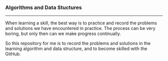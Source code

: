 ### Algorithms and Data Stuctures
------
When learning a skill, the best way is to practice and record the problems and solutions we have encountered in practice. The process can be very boring, but only then can we make progress continually.

So this repository for me is to record the problems and solutions in the learning algorithm and data structure, and to become skilled with the GitHub.

